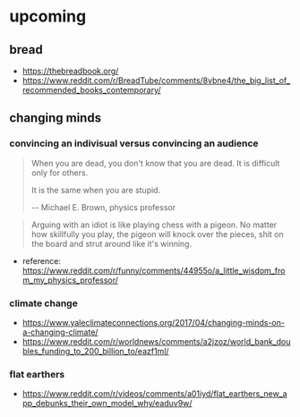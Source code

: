 # upcoming

## bread

- <https://thebreadbook.org/>
- <https://www.reddit.com/r/BreadTube/comments/8vbne4/the_big_list_of_recommended_books_contemporary/>

## changing minds

### convincing an indivisual versus convincing an audience

>When you are dead,
>you don't know that
>you are dead. It is
>difficult only for others.
>
>It is the same when you are stupid.
>
> -- Michael E. Brown, physics professor

>Arguing with an idiot is like
>playing chess with a pigeon.
>No matter how skillfully you
>play, the pigeon will knock
>over the pieces, shit on the
>board and strut around like
>it's winning.

- reference: <https://www.reddit.com/r/funny/comments/44955o/a_little_wisdom_from_my_physics_professor/>

### climate change

- <https://www.yaleclimateconnections.org/2017/04/changing-minds-on-a-changing-climate/>
- <https://www.reddit.com/r/worldnews/comments/a2jzoz/world_bank_doubles_funding_to_200_billion_to/eazf1ml/>

### flat earthers

- <https://www.reddit.com/r/videos/comments/a01iyd/flat_earthers_new_app_debunks_their_own_model_why/eaduv9w/>

